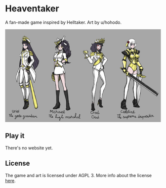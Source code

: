 # Heaventaker

A fan-made game inspired by Helltaker. Art by u/hohodo.

![Characters](images/characters.png)

## Play it

There's no website yet.

## License

The game and art is licensed under AGPL 3. More info about the license [here](https://choosealicense.com/licenses/agpl-3.0/).
